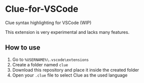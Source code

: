 # Clue-for-VSCode
Clue syntax highlighting for VSCode (WIP)

This extension is very experimental and lacks many features.

## How to use
1. Go to `%USERNAME%\.vscode\extensions`
2. Create a folder named `clue`
3. Download this repository and place it inside the created folder
4. Open your `.clue` file to select Clue as the used language
